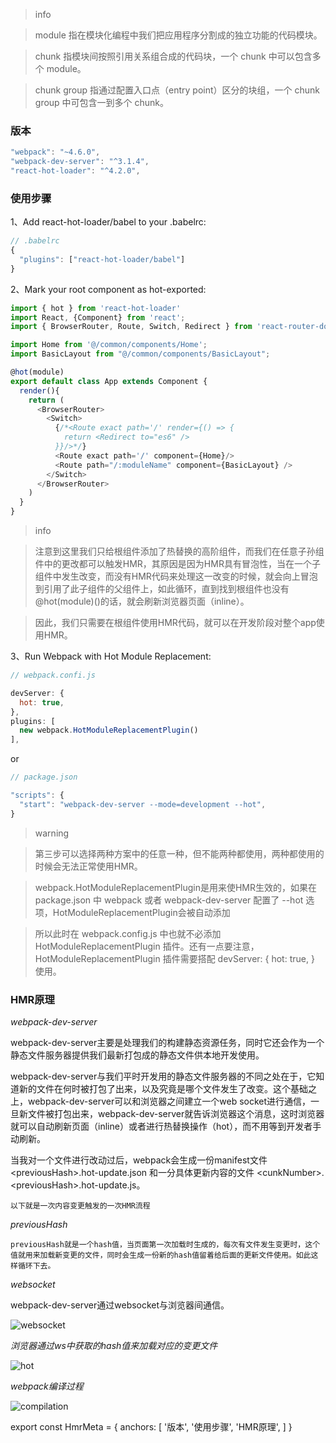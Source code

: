 > info

> module 指在模块化编程中我们把应用程序分割成的独立功能的代码模块。

> chunk 指模块间按照引用关系组合成的代码块，一个 chunk 中可以包含多个 module。

> chunk group 指通过配置入口点（entry point）区分的块组，一个 chunk group 中可包含一到多个 chunk。

### 版本
``` js
"webpack": "~4.6.0",
"webpack-dev-server": "^3.1.4",
"react-hot-loader": "^4.2.0",
```

### 使用步骤
1、Add react-hot-loader/babel to your .babelrc:

``` js
// .babelrc
{
  "plugins": ["react-hot-loader/babel"]
}

```

2、Mark your root component as hot-exported:

``` js
import { hot } from 'react-hot-loader'
import React, {Component} from 'react';
import { BrowserRouter, Route, Switch, Redirect } from 'react-router-dom';

import Home from '@/common/components/Home';
import BasicLayout from "@/common/components/BasicLayout";

@hot(module)
export default class App extends Component {
  render(){
    return (
      <BrowserRouter>
        <Switch>
          {/*<Route exact path='/' render={() => {
            return <Redirect to="es6" />
          }}/>*/}
          <Route exact path='/' component={Home}/>
          <Route path="/:moduleName" component={BasicLayout} />
        </Switch>
      </BrowserRouter>
    )
  }
}
```

> info

> 注意到这里我们只给根组件添加了热替换的高阶组件，而我们在任意子孙组件中的更改都可以触发HMR，其原因是因为HMR具有冒泡性，当在一个子组件中发生改变，而没有HMR代码来处理这一改变的时候，就会向上冒泡到引用了此子组件的父组件上，如此循环，直到找到根组件也没有@hot(module)()的话，就会刷新浏览器页面（inline）。

> 因此，我们只需要在根组件使用HMR代码，就可以在开发阶段对整个app使用HMR。

3、Run Webpack with Hot Module Replacement:

``` js
// webpack.confi.js

devServer: {
  hot: true,
},
plugins: [
  new webpack.HotModuleReplacementPlugin()
],
```

or 

``` js
// package.json

"scripts": {
  "start": "webpack-dev-server --mode=development --hot",
}
```

> warning

> 第三步可以选择两种方案中的任意一种，但不能两种都使用，两种都使用的时候会无法正常使用HMR。

> webpack.HotModuleReplacementPlugin是用来使HMR生效的，如果在 package.json 中 webpack 或者 webpack-dev-server 配置了 --hot 选项，HotModuleReplacementPlugin会被自动添加

> 所以此时在 webpack.config.js 中也就不必添加 HotModuleReplacementPlugin 插件。还有一点要注意，HotModuleReplacementPlugin 插件需要搭配 devServer: { hot: true, } 使用。

### HMR原理

_webpack-dev-server_

webpack-dev-server主要是处理我们的构建静态资源任务，同时它还会作为一个静态文件服务器提供我们最新打包成的静态文件供本地开发使用。

webpack-dev-server与我们平时开发用的静态文件服务器的不同之处在于，它知道新的文件在何时被打包了出来，以及究竟是哪个文件发生了改变。这个基础之上，webpack-dev-server可以和浏览器之间建立一个web socket进行通信，一旦新文件被打包出来，webpack-dev-server就告诉浏览器这个消息，这时浏览器就可以自动刷新页面（inline）或者进行热替换操作（hot），而不用等到开发者手动刷新。

当我对一个文件进行改动过后，webpack会生成一份manifest文件 \<previousHash\>.hot-update.json 和一分具体更新内容的文件 \<cunkNumber\>.\<previousHash\>.hot-update.js。

`以下就是一次内容变更触发的一次HMR流程`


_previousHash_

`previousHash就是一个hash值，当页面第一次加载时生成的，每次有文件发生变更时，这个值就用来加载新变更的文件，同时会生成一份新的hash值留着给后面的更新文件使用。如此这样循环下去。`

_websocket_

webpack-dev-server通过websocket与浏览器间通信。

![websocket](Websocket.png)

_浏览器通过ws中获取的hash值来加载对应的变更文件_

![hot](Hot.png)

_webpack编译过程_

![compilation](Compilation.png)

export const HmrMeta = {
  anchors: [
    '版本',
    '使用步骤',
    'HMR原理',
  ]
}


